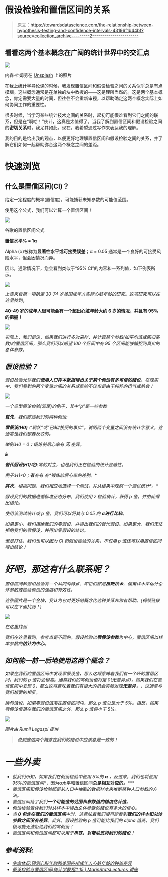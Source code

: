 # 假设检验和置信区间的关系

> 原文：<https://towardsdatascience.com/the-relationship-between-hypothesis-testing-and-confidence-intervals-43196f1b44bf?source=collection_archive---------2----------------------->

## 看看这两个基本概念在广阔的统计世界中的交汇点

![](img/e0d32f4f196094579d0e9001d04c67a8.png)

内森·杜姆劳在 [Unsplash](https://unsplash.com?utm_source=medium&utm_medium=referral) 上的照片

在我上统计学导论课的时候，我发现置信区间和假设检验之间的关系似乎总是有点模糊。这些概念通常是在单独的块中教授的——这是理所当然的。这是两个基本概念，肯定需要大量的时间，但往往不会重新审视，以帮助确定这两个概念实际上如何协同工作的重要性。

很多时候，当学习某些统计技术之间的关系时，起初可能很难看到它们之间的联系，但是在“啊哈！”伙计，这真是太值得了。当我了解到置信区间和假设检验之间的**密切关系**时，我尤其如此。现在，我希望通过写作来表达我的理解。

我的目的是给出我的观点，以便更好地理解置信区间和假设检验之间的关系，并了解它们如何一起帮助弥合这两个概念之间的差距。

# 快速浏览

## **什么是置信区间(CI)？**

给定一定程度的概率(置信度)，可能捕获未知参数的可能值范围。

使用这个公式，我们可以计算一个置信区间！

![](img/1a50854ad7ead0b4313787b59935b219.png)

谷歌的置信区间公式

**置信水平% = 1α**

Alpha (α)被称为**显著性水平或可接受误差**；α = 0.05 通常是一个良好的可接受风险水平，但会因情况而异。

因此，通常情况下，您会看到类似于“95% CI”的内容和一系列值，如下例表所示。

![](img/c64a8aadb8b2de95e2800667b20c96a8.png)

*上表来自第一项确定 30-74 岁美国成年人实际心脏年龄的研究。这项研究可以在这里找到*[](https://www.cdc.gov/mmwr/preview/mmwrhtml/mm6434a6.htm?s_cid=mm6434a6_w)**。**

**40-49 岁的成年人很可能会有一个超出心脏年龄大约 6 岁的情况，并且有 95%的把握！**

*![](img/c74185a5eca1d0ef6f284d57d3e69fb8.png)*

*实际上，我们是说，如果我们进行多次采样，并计算某个参数(如平均值或回归系数)的置信区间，那么我们可以期望 100 个区间中有 95 个区间能够捕捉到真实的总体参数。*

## ***假设检验？***

*假设检验允许我们**使用人口样本数据得出关于某个假设有多可信的结论**。在现实中，我们看到的两个变量之间的关系或影响不仅仅是由于纯粹的运气或机会！*

*![](img/3d3f1a2a2d3fb16df154a1061e976ed5.png)*

*一个典型假设检验(双尾)的例子，其中“p”是一些参数*

***首先**，我们陈述我们的两种假设:*

***零假设(H0)** :“现状”或“已知/接受的事实”。说明两个变量之间没有统计学意义，这通常是我们想要反驳的。*

**举例:H0 = 0；锻炼前后心率有* ***无*** *差异。**

***&***

***替代假设(H1/哈)**:零的对立，也是我们正在检验的统计显著性。*

**例子:H1≠0；**有***有*有* 有*锻炼前后心率的差别。**

***其次**，根据问题，我们相应地选择一个测试，并从结果中观察一个**测试统计**。*

*假设我们的数据遵循标准正态分布，我们使用 z 检验统计，获得 p 值，并由此得出结论。*

*使用该测试统计或 p 值，我们可以将其与 0.05 的 **α进行比较。***

*如果更小，我们拒绝我们的零假设，并得出我们的替代假设。如果更大，我们无法拒绝我们的零假设，并得出零假设的结论。*

*但是打住，我们也可以因为 CI 和假设检验的关系，不仅用 p 值还可以用置信区间得出结论！*

# *好吧，那这有什么联系呢？*

*置信区间和假设检验有一个共同的特点，即它们都是**推断技术**，使用样本来估计总体参数或检验假设的强度和有效性。*

*这张图片是一个金块，我认为它对更好地概念化这种关系非常有帮助。(视频链接可以在下面找到！)*

*![](img/54161e1467518931b484e64125b472fd.png)*

*在这里找到*

*我们在这里看到，参考点是不同的。假设检验以**零假设参数**为中心，置信区间以样本参数的**估计为中心。***

## ***如何能一前一后地使用这两个概念？***

*如果在我们的置信区间中发现零假设值，那么这将意味着我们有一个坏的置信区间，我们的 p 值将会很高。通常我们的零假设值将是 0(无差异点)，如果我们在置信区间中发现 0，那么这将意味着我们有很大的机会实际发现**无差异，**，这通常与我们想要的相反。*

*换句话说，如果零假设值落在置信区间内，那么 p 值总是大于 5%。相反，如果零假设值落在我们的置信区间之外，那么 p 值将小于 5%。*

*![](img/b57c815257f095b2cc3851349327311d.png)*

*图片由 Rumil Legaspi 提供*

> ***说到底这两个概念在我们的结论中应该总是一致的！***

# *一些外卖*

*   *就我们所知，如果我们在假设检验中使用 5%的 **α** ，反过来，我们也将使用 95%的置信区间**，因为α水平和置信区间**总是相互对应的。*****
*   *置信区间和假设检验都是从人口中抽取的数据样本来推断某种人口参数的方法。*
*   *置信区间给了我们**一个可能值的范围和参数值的精度估计值**。*
*   *假设检验告诉我们对从样本中得出总体参数的结论有多大的信心。*
*   *当 **0 包含在我们的置信区间**中时，这意味着我们很可能看到**我们的样本和总体参数之间没有差异**。此外，假设检验的 p 值可能比我们的 alpha 值高，我们很可能无法拒绝我们的零假设！*
*   *置信区间和假设区间都可以用于**串联，以帮助支持我们的结论**！*

## *参考资料:*

*   *[生命体征:预测心脏年龄和美国各州成年人心脏年龄的种族差异](https://www.cdc.gov/mmwr/preview/mmwrhtml/mm6434a6.htm?s_cid=mm6434a6_w)*
*   *[假设检验与置信区间|统计学教程# 15 | MarinStatsLectures 讲座](https://www.youtube.com/watch?v=J-yMiTaai4c&ab_channel=MarinStatsLectures-RProgramming%26Statistics)*
